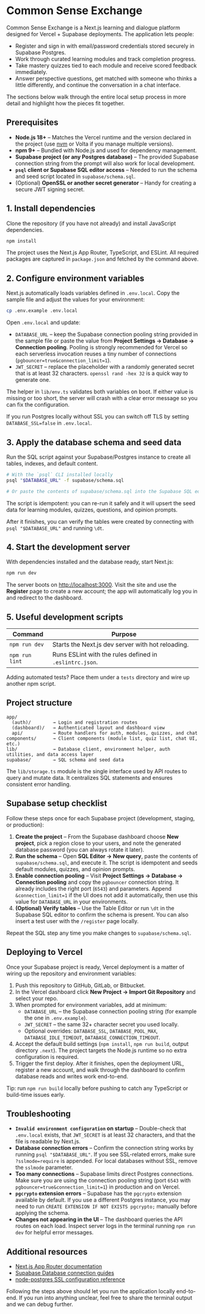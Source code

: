 # Common Sense Exchange


Common Sense Exchange is a Next.js learning and dialogue platform designed for Vercel + Supabase deployments. The application lets people:

- Register and sign in with email/password credentials stored securely in Supabase Postgres.
- Work through curated learning modules and track completion progress.
- Take mastery quizzes tied to each module and receive scored feedback immediately.
- Answer perspective questions, get matched with someone who thinks a little differently, and continue the conversation in a chat interface.

The sections below walk through the entire local setup process in more detail and highlight how the pieces fit together.

## Prerequisites

- **Node.js 18+** – Matches the Vercel runtime and the version declared in the project (use [nvm](https://github.com/nvm-sh/nvm) or Volta if you manage multiple versions).
- **npm 9+** – Bundled with Node.js and used for dependency management.
- **Supabase project (or any Postgres database)** – The provided Supabase connection string from the prompt will also work for local development.
- **`psql` client or Supabase SQL editor access** – Needed to run the schema and seed script located in `supabase/schema.sql`.
- (Optional) **OpenSSL or another secret generator** – Handy for creating a secure JWT signing secret.

## 1. Install dependencies

Clone the repository (if you have not already) and install JavaScript dependencies.

```bash
npm install
```

The project uses the Next.js App Router, TypeScript, and ESLint. All required packages are captured in `package.json` and fetched by the command above.

## 2. Configure environment variables

Next.js automatically loads variables defined in `.env.local`. Copy the sample file and adjust the values for your environment:

```bash
cp .env.example .env.local
```

Open `.env.local` and update:

- `DATABASE_URL` – keep the Supabase connection pooling string provided in the sample file or paste the value from **Project Settings → Database → Connection pooling**. Pooling is strongly recommended for Vercel so each serverless invocation reuses a tiny number of connections (`pgbouncer=true&connection_limit=1`).
- `JWT_SECRET` – replace the placeholder with a randomly generated secret that is at least 32 characters. `openssl rand -hex 32` is a quick way to generate one.

The helper in `lib/env.ts` validates both variables on boot. If either value is missing or too short, the server will crash with a clear error message so you can fix the configuration.

If you run Postgres locally without SSL you can switch off TLS by setting `DATABASE_SSL=false` in `.env.local`.

## 3. Apply the database schema and seed data

Run the SQL script against your Supabase/Postgres instance to create all tables, indexes, and default content.

```bash
# With the `psql` CLI installed locally
psql "$DATABASE_URL" -f supabase/schema.sql

# Or paste the contents of supabase/schema.sql into the Supabase SQL editor and run it once
```

The script is idempotent: you can re-run it safely and it will upsert the seed data for learning modules, quizzes, questions, and opinion prompts.

After it finishes, you can verify the tables were created by connecting with `psql "$DATABASE_URL"` and running `\dt`.

## 4. Start the development server

With dependencies installed and the database ready, start Next.js:

```bash
npm run dev
```

The server boots on [http://localhost:3000](http://localhost:3000). Visit the site and use the **Register** page to create a new account; the app will automatically log you in and redirect to the dashboard.

## 5. Useful development scripts

| Command | Purpose |
| --- | --- |
| `npm run dev` | Starts the Next.js dev server with hot reloading. |
| `npm run lint` | Runs ESLint with the rules defined in `.eslintrc.json`. |

Adding automated tests? Place them under a `tests` directory and wire up another npm script.

## Project structure

```
app/
  (auth)/        → Login and registration routes
  (dashboard)/   → Authenticated layout and dashboard view
  api/           → Route handlers for auth, modules, quizzes, and chat
components/      → Client components (module list, quiz list, chat UI, etc.)
lib/             → Database client, environment helper, auth utilities, and data access layer
supabase/        → SQL schema and seed data
```

The `lib/storage.ts` module is the single interface used by API routes to query and mutate data. It centralizes SQL statements and ensures consistent error handling.

## Supabase setup checklist

Follow these steps once for each Supabase project (development, staging, or production):

1. **Create the project** – From the Supabase dashboard choose **New project**, pick a region close to your users, and note the generated database password (you can always rotate it later).
2. **Run the schema** – Open **SQL Editor → New query**, paste the contents of `supabase/schema.sql`, and execute it. The script is idempotent and seeds default modules, quizzes, and opinion prompts.
3. **Enable connection pooling** – Visit **Project Settings → Database → Connection pooling** and copy the `pgbouncer` connection string. It already includes the right port (`6543`) and parameters. Append `&connection_limit=1` if the UI does not add it automatically, then use this value for `DATABASE_URL` in your environments.
4. **(Optional) Verify tables** – Use the Table Editor or run `\dt` in the Supabase SQL editor to confirm the schema is present. You can also insert a test user with the `/register` page locally.

Repeat the SQL step any time you make changes to `supabase/schema.sql`.

## Deploying to Vercel

Once your Supabase project is ready, Vercel deployment is a matter of wiring up the repository and environment variables:

1. Push this repository to GitHub, GitLab, or Bitbucket.
2. In the Vercel dashboard click **New Project → Import Git Repository** and select your repo.
3. When prompted for environment variables, add at minimum:
   - `DATABASE_URL` – the Supabase connection pooling string (for example the one in `.env.example`).
   - `JWT_SECRET` – the same 32+ character secret you used locally.
   - Optional overrides: `DATABASE_SSL`, `DATABASE_POOL_MAX`, `DATABASE_IDLE_TIMEOUT`, `DATABASE_CONNECTION_TIMEOUT`.
4. Accept the default build settings (`npm install`, `npm run build`, output directory `.next`). The project targets the Node.js runtime so no extra configuration is required.
5. Trigger the first deploy. After it finishes, open the deployment URL, register a new account, and walk through the dashboard to confirm database reads and writes work end-to-end.

Tip: run `npm run build` locally before pushing to catch any TypeScript or build-time issues early.

## Troubleshooting

- **`Invalid environment configuration` on startup** – Double-check that `.env.local` exists, that `JWT_SECRET` is at least 32 characters, and that the file is readable by Next.js.
- **Database connection errors** – Confirm the connection string works by running `psql "$DATABASE_URL"`. If you see SSL-related errors, make sure `?sslmode=require` is appended. For local databases without SSL, remove the `sslmode` parameter.
- **Too many connections** – Supabase limits direct Postgres connections. Make sure you are using the connection pooling string (port `6543` with `pgbouncer=true&connection_limit=1`) in production and on Vercel.
- **`pgcrypto` extension errors** – Supabase has the `pgcrypto` extension available by default. If you use a different Postgres instance, you may need to run `CREATE EXTENSION IF NOT EXISTS pgcrypto;` manually before applying the schema.
- **Changes not appearing in the UI** – The dashboard queries the API routes on each load. Inspect server logs in the terminal running `npm run dev` for helpful error messages.

## Additional resources

- [Next.js App Router documentation](https://nextjs.org/docs/app)
- [Supabase Database connection guides](https://supabase.com/docs/guides/database/connecting)
- [node-postgres SSL configuration reference](https://node-postgres.com/features/connecting#ssl)

Following the steps above should let you run the application locally end-to-end. If you run into anything unclear, feel free to share the terminal output and we can debug further.
